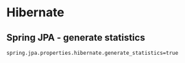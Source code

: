 # Hibernate

## Spring JPA - generate statistics

```
spring.jpa.properties.hibernate.generate_statistics=true
```
